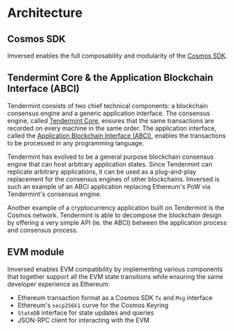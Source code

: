 # Architecture

## Cosmos SDK
Imversed enables the full composability and modularity of the [Cosmos SDK](https://docs.cosmos.network/).

## Tendermint Core & the Application Blockchain Interface (ABCI)
Tendermint consists of two chief technical components: a blockchain consensus engine and a generic application interface. The consensus engine, called [Tendermint Core](https://docs.tendermint.com/), ensures that the same transactions are recorded on every machine in the same order. The application interface, called the [Application Blockchain Interface (ABCI)](https://docs.tendermint.com/master/spec/abci/), enables the transactions to be processed in any programming language.

Tendermint has evolved to be a general purpose blockchain consensus engine that can host arbitrary application states. Since Tendermint can replicate arbitrary applications, it can be used as a plug-and-play replacement for the consensus engines of other blockchains. Imversed is such an example of an ABCI application replacing Ethereum's PoW via Tendermint's consensus engine.

Another example of a cryptocurrency application built on Tendermint is the Cosmos network. Tendermint is able to decompose the blockchain design by offering a very simple API (ie. the ABCI) between the application process and consensus process.

## EVM module
Imversed enables EVM compatibility by implementing various components that together support all the EVM state transitions while ensuring the same developer experience as Ethereum:

* Ethereum transaction format as a Cosmos SDK `Tx` and `Msg` interface
* Ethereum's `secp256k1` curve for the Cosmos Keyring
* `StateDB` interface for state updates and queries
* JSON-RPC client for interacting with the EVM
